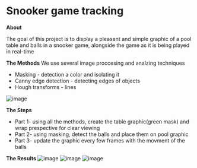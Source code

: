 # Snooker game tracking
**About**

The goal of this project is to display a pleasent and simple graphic of a pool table and balls in a snooker game, alongside the game as it is being played in real-time

**The Methods**
We use several image proccesing and analzing techniques
* Masking - detection a color and isolating it
* Canny edge detection - detecting edges of objects 
* Hough transforms - lines
 
![image](https://user-images.githubusercontent.com/78749321/133000359-a741adab-06ea-4c4e-b508-e483103c7d3b.png)

**The Steps**
* Part 1- using all the methods, create the table graphic(green mask) and wrap prespective for clear viewing
* Part 2- using masking, detect the balls and place them on pool graphic
* Part 3- update the graphic every few frames with the movment of the balls

**The Results**
![image](https://user-images.githubusercontent.com/78749321/133000566-6982c9f4-7fc0-4b8e-bc65-7c52a581edee.png)
![image](https://user-images.githubusercontent.com/78749321/133000573-221a7542-aa06-4cb0-8a09-4b45b0e14b77.png)
![image](https://user-images.githubusercontent.com/78749321/133000624-ef19c377-af70-4ef4-990b-fd8b5109d6d2.png)


